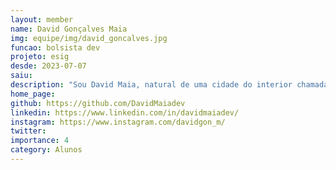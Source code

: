 ```yaml
---
layout: member
name: David Gonçalves Maia
img: equipe/img/david_goncalves.jpg
funcao: bolsista dev
projeto: esig
desde: 2023-07-07
saiu: 
description: "Sou David Maia, natural de uma cidade do interior chamada Pirpirituba, na Paraíba. Desde muito cedo tive contato com computadores e logo cedo me tornei uma pessoa facinada por tecnologia. Atualmente sou graduando do curso de Sistemas de Informação no Campus IV da UFPB, onde pude me aprofundar em muitas áreas nas quais eu almejava e busco crescer. Uma coisa que eu amo é ensinar o que eu sei, seja na área de tecnologia, seja em outras áreas, como música, por exemplo. Apesar de estar na área de desenvolvimento, tenho interesse por pesquisas científicas nas áreas de segurança, redes de computadores, sistemas distribuídos e engenharia de software. "
home_page: 
github: https://github.com/DavidMaiadev
linkedin: https://www.linkedin.com/in/davidmaiadev/
instagram: https://www.instagram.com/davidgon_m/
twitter: 
importance: 4
category: Alunos
---
```

